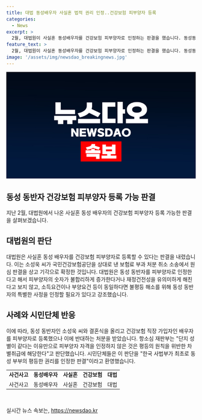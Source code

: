 ```yaml
---
title: 대법 동성배우자 사실혼 법적 권리 인정..건강보험 피부양자 등록
categories:
  - News
excerpt: >
  2월, 대법원이 사실혼 동성배우자를 건강보험 피부양자로 인정하는 판결을 했습니다. 동성동반자의 피부양자 인정은 평등원칙을 위반하지 않으며, 동성부부의 권리를 인정함으로써 불평등을 해소하고 가족 결합의 변화에 대응하는 모습을 강조했습니다. 이는 동성부부의 권리를 인정한 첫 판결으로 시민단체들의 호평을 받았습니다.
feature_text: >
  2월, 대법원이 사실혼 동성배우자를 건강보험 피부양자로 인정하는 판결을 했습니다. 동성동반자의 피부양자 인정은 평등원칙을 위반하지 않으며, 동성부부의 권리를 인정함으로써 불평등을 해소하고 가족 결합의 변화에 대응하는 모습을 강조했습니다. 이는 동성부부의 권리를 인정한 첫 판결으로 시민단체들의 호평을 받았습니다.
image: '/assets/img/newsdao_breakingnews.jpg'
---
```


<p><img src="/assets/img/newsdao_breakingnews.jpg" alt="ontimetimes 속보" /></p>

<h2>동성 동반자 건강보험 피부양자 등록 가능 판결</h2>

<p data-ke-size="size16">지난 2월, 대법원에서 나온 사실혼 동성 배우자의 건강보험 피부양자 등록 가능한 판결을 살펴보겠습니다.</p>

<h2 data-ke-size="size26">대법원의 판단</h2>

<p>대법원은 사실혼 동성 배우자를 건강보험 피부양자로 등록할 수 있다는 판결을 내렸습니다. 이는 소성욱 씨가 국민건강보험공단을 상대로 낸 보험료 부과 처분 취소 소송에서 원심 판결을 상고 기각으로 확정한 것입니다. 대법원은 동성 동반자를 피부양자로 인정한다고 해서 피부양자의 숫자가 불합리하게 증가한다거나 재정건전성을 유의미하게 해친다고 보지 않고, 소득요건이나 부양요건 등이 동일하다면 불평등 해소를 위해 동성 동반자의 특별한 사정을 인정할 필요가 있다고 강조했습니다.</p>

<h2 data-ke-size="size26">사례와 시민단체 반응</h2>

<p>이에 따라, 동성 동반자인 소성욱 씨와 결혼식을 올리고 건강보험 직장 가입자인 배우자를 피부양자로 등록했으나 이에 반대하는 처분을 받았습니다. 항소심 재판부는 "단지 성별이 같다는 이유만으로 피부양자 자격을 인정하지 않은 것은 평등의 원칙을 위반한 차별취급에 해당한다"고 판단했습니다. 시민단체들은 이 판단을 "한국 사법부가 최초로 동성 부부의 평등한 권리를 인정한 판결"이라고 환영했습니다.</p>

<table>
  <tr>
    <td style="text-align: center; height: 17px;"><b>사건사고</b></td>
    <td style="text-align: center; height: 17px;"><b>동성배우자</b></td>
    <td style="text-align: center; height: 17px;"><b>사실혼</b></td>
    <td style="text-align: center; height: 17px;"><b>건강보험</b></td>
    <td style="text-align: center; height: 17px;"><b>대법</b></td>
  </tr>
  <tr>
    <td style="text-align: center;">사건사고</td>
    <td style="text-align: center;">동성배우자</td>
    <td style="text-align: center;">사실혼</td>
    <td style="text-align: center;">건강보험</td>
    <td style="text-align: center;">대법</td>
  </tr>
</table>

<p data-ke-size="size16">&nbsp;</p>
실시간 뉴스 속보는, <a href="https://newsdao.kr" rel="dofollow">https://newsdao.kr</a>


